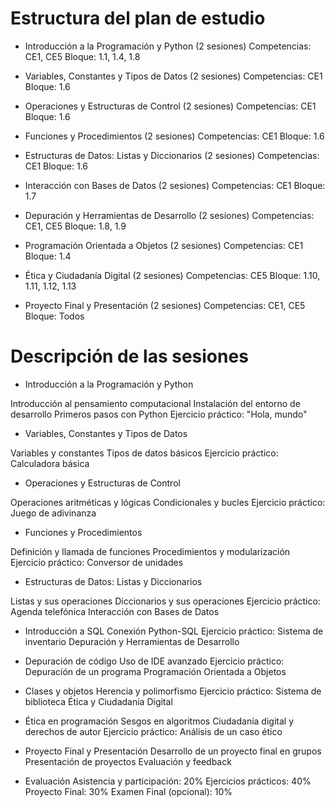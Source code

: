 # Estructura del plan de estudio

- Introducción a la Programación y Python (2 sesiones)
Competencias: CE1, CE5
Bloque: 1.1, 1.4, 1.8

- Variables, Constantes y Tipos de Datos (2 sesiones)
Competencias: CE1
Bloque: 1.6

- Operaciones y Estructuras de Control (2 sesiones)
Competencias: CE1
Bloque: 1.6

- Funciones y Procedimientos (2 sesiones)
Competencias: CE1
Bloque: 1.6

- Estructuras de Datos: Listas y Diccionarios (2 sesiones)
Competencias: CE1
Bloque: 1.6

- Interacción con Bases de Datos (2 sesiones)
Competencias: CE1
Bloque: 1.7

- Depuración y Herramientas de Desarrollo (2 sesiones)
Competencias: CE1, CE5
Bloque: 1.8, 1.9

- Programación Orientada a Objetos (2 sesiones)
Competencias: CE1
Bloque: 1.4

- Ética y Ciudadanía Digital (2 sesiones)
Competencias: CE5
Bloque: 1.10, 1.11, 1.12, 1.13

- Proyecto Final y Presentación (2 sesiones)
Competencias: CE1, CE5
Bloque: Todos

# Descripción de las sesiones

- Introducción a la Programación y Python

Introducción al pensamiento computacional
Instalación del entorno de desarrollo
Primeros pasos con Python
Ejercicio práctico: "Hola, mundo"

- Variables, Constantes y Tipos de Datos

Variables y constantes
Tipos de datos básicos
Ejercicio práctico: Calculadora básica

- Operaciones y Estructuras de Control

Operaciones aritméticas y lógicas
Condicionales y bucles
Ejercicio práctico: Juego de adivinanza

- Funciones y Procedimientos

Definición y llamada de funciones
Procedimientos y modularización
Ejercicio práctico: Conversor de unidades

- Estructuras de Datos: Listas y Diccionarios

Listas y sus operaciones
Diccionarios y sus operaciones
Ejercicio práctico: Agenda telefónica
Interacción con Bases de Datos

- Introducción a SQL
Conexión Python-SQL
Ejercicio práctico: Sistema de inventario
Depuración y Herramientas de Desarrollo

- Depuración de código
Uso de IDE avanzado
Ejercicio práctico: Depuración de un programa
Programación Orientada a Objetos

- Clases y objetos
Herencia y polimorfismo
Ejercicio práctico: Sistema de biblioteca
Ética y Ciudadanía Digital

- Ética en programación
Sesgos en algoritmos
Ciudadanía digital y derechos de autor
Ejercicio práctico: Análisis de un caso ético

- Proyecto Final y Presentación
Desarrollo de un proyecto final en grupos
Presentación de proyectos
Evaluación y feedback

- Evaluación
Asistencia y participación: 20%
Ejercicios prácticos: 40%
Proyecto Final: 30%
Examen Final (opcional): 10%
